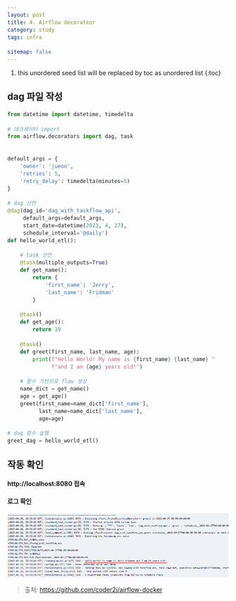 ```yaml
---
layout: post
title: 4. Airflow decorateor
category: study
tags: infra

sitemap: false
---
```

1. this unordered seed list will be replaced by toc as unordered list
{:toc}

## dag 파일 작성
```py
from datetime import datetime, timedelta

# 데코레이터 import
from airflow.decorators import dag, task


default_args = {
    'owner': 'jueon',
    'retries': 5,
    'retry_delay': timedelta(minutes=5)
}

# dag 선언
@dag(dag_id='dag_with_taskflow_api', 
     default_args=default_args, 
     start_date=datetime(2023, 4, 27), 
     schedule_interval='@daily')
def hello_world_etl():

    # task 선언
    @task(multiple_outputs=True)
    def get_name():
        return {
            'first_name': 'Jerry',
            'last_name': 'Fridman'
        }

    @task()
    def get_age():
        return 19

    @task()
    def greet(first_name, last_name, age):
        print(f"Hello World! My name is {first_name} {last_name} "
              f"and I am {age} years old!")
    
    # 함수 기반으로 flow 생성
    name_dict = get_name()
    age = get_age()
    greet(first_name=name_dict['first_name'], 
          last_name=name_dict['last_name'],
          age=age)

# dag 함수 실행
greet_dag = hello_world_etl()
```
## 작동 확인
#### http://localhost:8080 접속
#### 로그 확인
![](/assets/img/post/airflow_decorator/decorator1.png)


  
>출처: <https://github.com/coder2j/airflow-docker>